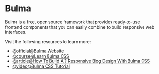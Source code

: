 # Bulma

Bulma is a free, open source framework that provides ready-to-use frontend components that you can easily combine to build responsive web interfaces.

Visit the following resources to learn more:

- [@official@Bulma Website](https://bulma.io/)
- [@course@Learn Bulma CSS](https://scrimba.com/learn/bulma)
- [@article@How To Build A ? Responsive Blog Design With Bulma CSS](https://www.freecodecamp.org/news/how-to-build-a-responsive-blog-design-with-bulma-css-c2257a17c16b)
- [@video@Bulma CSS Tutorial](https://youtube.com/playlist?list=PL4cUxeGkcC9iXItWKbaQxcyDT1u6E7a8a)
